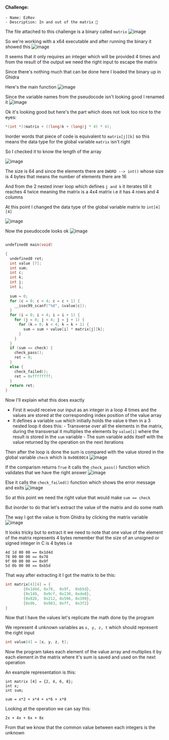 #### Challenge:
    - Name: EzRev
    - Description: In and out of the matrix 🙂

The file attached to this challenge is a binary called `matrix`
![image](https://github.com/h4ckyou/h4ckyou.github.io/assets/127159644/bed56af0-99e3-4324-92b8-f63a2d040f12)

So we're working with a x64 executable and after running the binary it showed this
![image](https://github.com/h4ckyou/h4ckyou.github.io/assets/127159644/7f2fbaf1-f27a-4c4e-8bea-6a64caf1e45d)

It seems that it only requires an integer which will be provided 4 times and from the result of the output we need the right input to escape the matrix

Since there's nothing much that can be done here I loaded the binary up in Ghidra

Here's the main function
![image](https://github.com/h4ckyou/h4ckyou.github.io/assets/127159644/0efcd88e-9e5d-4ee9-abbf-7c31d45c4c28)

Since the variable names from the pseudocode isn't looking good I renamed it
![image](https://github.com/h4ckyou/h4ckyou.github.io/assets/127159644/722f5948-5898-43f7-b3b9-86e4fd350608)

Ok it's looking good but here's the part which does not look too nice to the eyes:

```c
*(int *)(matrix + ((long)k + (long)j * 4) * 4);
```

Inorder words that piece of code is equivalent to `matrix[j][k]` so this means the data type for the global variable `matrix` isn't right

So I checked it to know the length of the array

![image](https://github.com/h4ckyou/h4ckyou.github.io/assets/127159644/39ca954b-9356-46da-84c9-889927f0b008)

The size is 64 and since the elements there are `DWORD --> int()` whose size is 4 bytes that means the number of elements there are 16

And from the 2 nested inner loop which defines `j and k` it iterates till it reaches 4 twice meaning the matrix is a 4x4 matrix i.e it has 4 rows and 4 columns

At this point I changed the data type of the global variable matrix to `int[4][4]` 

![image](https://github.com/h4ckyou/h4ckyou.github.io/assets/127159644/02b4abc7-4aa6-4c8c-bdf6-36c5d4423b6a)

Now the pseudocode looks ok
![image](https://github.com/h4ckyou/h4ckyou.github.io/assets/127159644/87a7ef47-45b2-4f3d-bba5-2379d0030953)

```c

undefined8 main(void)

{
  undefined8 ret;
  int value [7];
  int sum;
  int c;
  int k;
  int j;
  int i;
  
  sum = 0;
  for (c = 0; c < 4; c = c + 1) {
    __isoc99_scanf("%d", &value[c]);
  }
  for (i = 0; i < 4; i = i + 1) {
    for (j = 0; j < 4; j = j + 1) {
      for (k = 0; k < 4; k = k + 1) {
        sum = sum + value[i] * matrix[j][k];
      }
    }
  }
  if (sum == check) {
    check_pass();
    ret = 0;
  }
  else {
    check_failed();
    ret = 0xffffffff;
  }
  return ret;
}
```

Now I'll explain what this does exactly

- First it would receive our input as an integer in a loop 4 times and the values are stored at the corresponding index position of the value array
- It defines a variable `sum` which initially holds the value `0` then in a 3 nested loop it does this:
      - Transverse over all the elements in the matrix, during the transversal it multiplies the elements by `value[i]` where the result is stored in the `sum` variable
      - The sum variable adds itself with the value returned by the operation on the next iterations 

Then after the loop is done the sum is compared with the value stored in the global variable `check` which is `0x00E00C4`
![image](https://github.com/h4ckyou/h4ckyou.github.io/assets/127159644/39d948d8-d520-4da5-9c63-1f1c13caea12)

If the comparism returns `True` it calls the `check_pass()` function which validates that we have the right answer
![image](https://github.com/h4ckyou/h4ckyou.github.io/assets/127159644/5718ac03-d2a3-498d-bb90-365467cb7080)

Else it calls the `check_failed()` function which shows the error message and exits
![image](https://github.com/h4ckyou/h4ckyou.github.io/assets/127159644/42dba7c6-39f1-476d-a739-7e97c8ab3a53)

So at this point we need the right value that would make `sum == check`

But inorder to do that let's extract the value of the matrix and do some math

The way I got the value is from Ghidra by clicking the matrix variable
![image](https://github.com/h4ckyou/h4ckyou.github.io/assets/127159644/9753f462-2058-44f4-8512-e5fa4f964eb8)

It looks tricky but to extract it we need to note that one value of the element of the matrix represents 4 bytes remember that the size of an unsigned or signed integer in C is 4 bytes i.e

```
4d 1d 00 00 == 0x1d4d
78 00 00 00 == 0x78
9f 00 00 00 == 0x9f
5d 0b 00 00 == 0xb5d
```

That way after extracting it I got the matrix to be this:

```c
int matrix[4][4] = {
        {0x1d4d, 0x78,  0x9f,  0xb5d},
        {0x149,  0x9cf, 0x130, 0xde8},
        {0x82b,  0x212, 0x596, 0x399},
        {0x9b,   0x983, 0xff,  0x3f2}
}
```

Now that I have the values let's replicate the math done by the program

We represent 4 unknown variables as `x, y, z, t` which should represent the right input

```c
int value[4] = [x, y, z, t];
```

Now the program takes each element of the value array and multiplies it by each element in the matrix where it's sum is saved and used on the next operation

An example representation is this:

```
int matrix [4] = {2, 4, 6, 8};
int x;
int sum;

sum = x*2 + x*4 + x*6 + x*8
```

Looking at the operation we can say this:

```
2x + 4x + 6x + 8x
```

From that we know that the common value between each integers is the unknown





